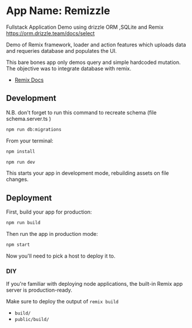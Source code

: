 # App Name: Remizzle

Fullstack Application Demo using drizzle ORM ,SQLite and Remix 
https://orm.drizzle.team/docs/select

Demo of Remix framework, loader  and action features
which uploads data and requeries database and populates the UI. 

This bare bones app only demos query and  simple hardcoded mutation.
The objective was to integrate database with remix.

- [Remix Docs](https://remix.run/docs)

## Development

N.B.  don't forget to run this command to recreate schema (file schema.server.ts )
```sh
npm run db:migrations 
```

From your terminal:


```sh
npm install
```


```sh
npm run dev
```

This starts your app in development mode, rebuilding assets on file changes.

## Deployment

First, build your app for production:

```sh
npm run build
```

Then run the app in production mode:

```sh
npm start
```

Now you'll need to pick a host to deploy it to.

### DIY

If you're familiar with deploying node applications, the built-in Remix app server is production-ready.

Make sure to deploy the output of `remix build`

- `build/`
- `public/build/`
